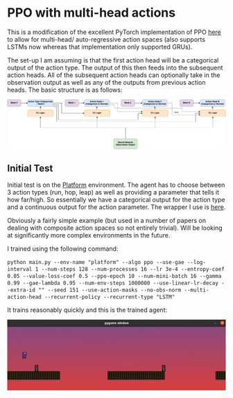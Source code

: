 # PPO with multi-head actions
This is a modification of the excellent PyTorch implementation of PPO [here](https://github.com/ikostrikov/pytorch-a2c-ppo-acktr-gail) to allow for multi-head/ auto-regressive action spaces (also supports LSTMs now whereas that implementation only supported GRUs).

The set-up I am assuming is that the first action head will be a categorical output of the action type. The output of this then feeds into the subsequent action heads. All of the subsequent action heads can optionally take in the observation output as well as any of the outputs from previous action heads. The basic structure is as follows:

![](https://github.com/henrycharlesworth/multi_action_head_PPO/blob/master/imgs/action_head_structure.png?raw=true)


## Initial Test
Initial test is on the [Platform](https://github.com/cycraig/gym-platform) environment. The agent has to choose between 3 action types (run, hop, leap) as well as providing a parameter that tells it how far/high. So essentially we have a categorical output for the action type and a continuous output for the action parameter. The wrapper I use is [here](https://github.com/henrycharlesworth/multi_action_head_PPO/blob/master/envs/platform_wrapper.py). 

Obviously a fairly simple example (but used in a number of papers on dealing with composite action spaces so not entirely trivial). Will be looking at significantly more complex environments in the future.

I trained using the following command:
```
python main.py --env-name "platform" --algo ppo --use-gae --log-interval 1 --num-steps 128 --num-processes 16 --lr 3e-4 --entropy-coef 0.05 --value-loss-coef 0.5 --ppo-epoch 10 --num-mini-batch 16 --gamma 0.99 --gae-lambda 0.95 --num-env-steps 1000000 --use-linear-lr-decay --extra-id "" --seed 151 --use-action-masks --no-obs-norm --multi-action-head --recurrent-policy --recurrent-type "LSTM"
```

It trains reasonably quickly and this is the trained agent:

![platform result](https://github.com/henrycharlesworth/multi_action_head_PPO/blob/master/imgs/platform_gif.gif?raw=true)

